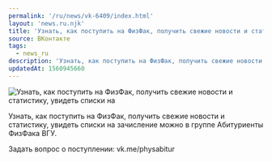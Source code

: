 ```yaml
---
permalink: '/ru/news/vk-6409/index.html'
layout: 'news.ru.njk'
title: 'Узнать, как поступить на ФизФак, получить свежие новости и статистику, увидеть списки на зачисление'
source: ВКонтакте
tags:
  - news_ru
description: 'Узнать, как поступить на ФизФак, получить свежие новости и статистику, увидеть списки на зачисление'
updatedAt: 1560945660
---
```

![Узнать, как поступить на ФизФак, получить свежие новости и статистику, увидеть списки на](https://sun9-49.userapi.com/impf/c850236/v850236310/173801/L4W6hk1YSOo.jpg?size=1280x803&quality=96&sign=ee83f514161ea296c650afc1bff4a351&c_uniq_tag=tr-PHsC_8v4Jv2JBJypZOM4VO_-09SpKBJrP1cxT80o&type=album)

Узнать, как поступить на ФизФак, получить свежие новости и статистику, увидеть списки на зачисление можно в группе Абитуриенты ФизФака ВГУ.

Задать вопрос о поступлении: vk.me/physabitur
